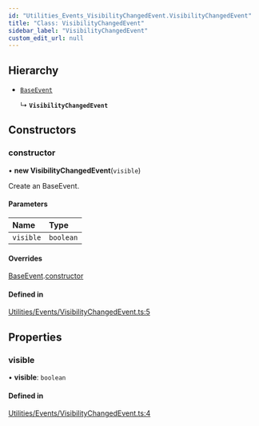```yaml
---
id: "Utilities_Events_VisibilityChangedEvent.VisibilityChangedEvent"
title: "Class: VisibilityChangedEvent"
sidebar_label: "VisibilityChangedEvent"
custom_edit_url: null
---
```




## Hierarchy

- [`BaseEvent`](../Utilities_BaseEvent.BaseEvent)

  ↳ **`VisibilityChangedEvent`**

## Constructors

### constructor

• **new VisibilityChangedEvent**(`visible`)

Create an BaseEvent.

#### Parameters

| Name | Type |
| :------ | :------ |
| `visible` | `boolean` |

#### Overrides

[BaseEvent](../Utilities_BaseEvent.BaseEvent).[constructor](../Utilities_BaseEvent.BaseEvent#constructor)

#### Defined in

[Utilities/Events/VisibilityChangedEvent.ts:5](https://github.com/ZeaInc/zea-engine/blob/87b3133d3/src/Utilities/Events/VisibilityChangedEvent.ts#L5)

## Properties

### visible

• **visible**: `boolean`

#### Defined in

[Utilities/Events/VisibilityChangedEvent.ts:4](https://github.com/ZeaInc/zea-engine/blob/87b3133d3/src/Utilities/Events/VisibilityChangedEvent.ts#L4)

